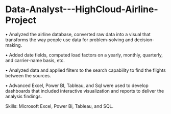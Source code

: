 # Data-Analyst---HighCloud-Airline-Project

• Analyzed the airline database, converted raw data into a visual that transforms the way people use data for problem-solving and decision-making.

• Added date fields, computed load factors on a yearly, monthly, quarterly, and carrier-name basis, etc.

• Analyzed data and applied filters to the search capability to find the flights between the sources.

• Advanced Excel, Power BI, Tableau, and Sql were used to develop dashboards that included interactive visualization and reports to deliver the analysis findings.

Skills: Microsoft Excel, Power Bi, Tableau, and SQL.
